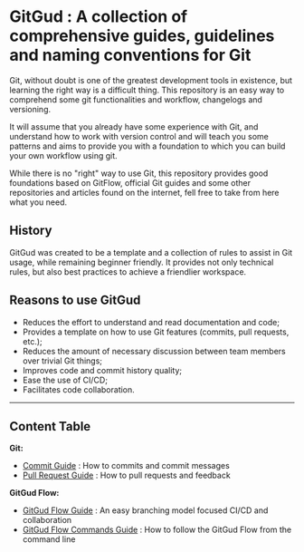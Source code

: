 # GitGud : A collection of comprehensive guides, guidelines and naming conventions for Git

Git, without doubt is one of the greatest development tools in existence, but learning the right way is a difficult thing. This repository is an easy way to comprehend some git functionalities and workflow, changelogs and versioning.

It will assume that you already have some experience with Git, and understand how to work with version control and will teach you some patterns and aims to provide you with a foundation to which you can build your own workflow using git.

While there is no "right" way to use Git, this repository provides good foundations based on GitFlow, official Git guides and some other repositories and articles found on the internet, fell free to take from here what you need.

## History

GitGud was created to be a template and a collection of rules to assist in Git usage, while remaining beginner friendly. It provides not only technical rules, but also best practices to achieve a friendlier workspace.

## Reasons to use GitGud

- Reduces the effort to understand and read documentation and code;
- Provides a template on how to use Git features (commits, pull requests, etc.);
- Reduces the amount of necessary discussion between team members over trivial Git things;
- Improves code and commit history quality;
- Ease the use of CI/CD;
- Facilitates code collaboration.

----

## Content Table

**Git:**

- [Commit Guide](Topics/Commit.md) : How to commits and commit messages
- [Pull Request Guide](Topics/Pull_Request.md) : How to pull requests and feedback

**GitGud Flow:**

- [GitGud Flow Guide](Flow/GitGud_Flow.md) : An easy branching model focused CI/CD and collaboration
- [GitGud Flow Commands Guide](Flow/GitGud_Flow_HowTo.md) : How to follow the GitGud Flow from the command line